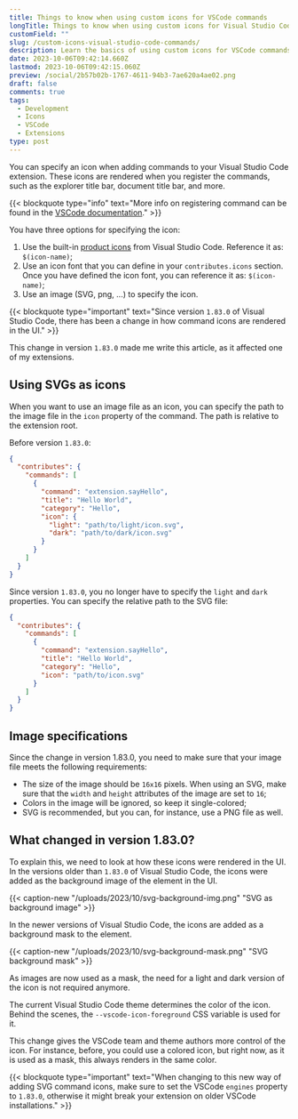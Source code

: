 ```yaml
---
title: Things to know when using custom icons for VSCode commands
longTitle: Things to know when using custom icons for Visual Studio Code commands
customField: ""
slug: /custom-icons-visual-studio-code-commands/
description: Learn the basics of using custom icons for VSCode commands and an important change in VSCode since version 1.83.0 how they are rendered.
date: 2023-10-06T09:42:14.660Z
lastmod: 2023-10-06T09:42:15.060Z
preview: /social/2b57b02b-1767-4611-94b3-7ae620a4ae02.png
draft: false
comments: true
tags:
  - Development
  - Icons
  - VSCode
  - Extensions
type: post
---
```


You can specify an icon when adding commands to your Visual Studio Code extension. These icons are rendered when you register the commands, such as the explorer title bar, document title bar, and more.

{{< blockquote type="info" text="More info on registering command can be found in the [VSCode documentation](https://code.visualstudio.com/api/references/contribution-points#contributes.commands)." >}}

You have three options for specifying the icon:

1. Use the built-in [product icons](https://code.visualstudio.com/api/references/icons-in-labels#icon-listing) from Visual Studio Code. Reference it as: `$(icon-name)`;
2. Use an icon font that you can define in your `contributes.icons` section. Once you have defined the icon font, you can reference it as: `$(icon-name)`;
3. Use an image (SVG, png, ...) to specify the icon.

{{< blockquote type="important" text="Since version `1.83.0` of Visual Studio Code, there has been a change in how command icons are rendered in the UI." >}}

This change in version `1.83.0` made me write this article, as it affected one of my extensions.

## Using SVGs as icons

When you want to use an image file as an icon, you can specify the path to the image file in the `icon` property of the command. The path is relative to the extension root.

Before version `1.83.0`:

```json {linenos=table,noclasses=false}
{
  "contributes": {
    "commands": [
      {
        "command": "extension.sayHello",
        "title": "Hello World",
        "category": "Hello",
        "icon": {
          "light": "path/to/light/icon.svg",
          "dark": "path/to/dark/icon.svg"
        }
      }
    ]
  }
}
```

Since version `1.83.0`, you no longer have to specify the `light` and `dark` properties. You can specify the relative path to the SVG file:

```json {linenos=table,noclasses=false}
{
  "contributes": {
    "commands": [
      {
        "command": "extension.sayHello",
        "title": "Hello World",
        "category": "Hello",
        "icon": "path/to/icon.svg"
      }
    ]
  }
}
```

## Image specifications

Since the change in version 1.83.0, you need to make sure that your image file meets the following requirements:

- The size of the image should be `16x16` pixels. When using an SVG, make sure that the `width` and `height` attributes of the image are set to `16`;
- Colors in the image will be ignored, so keep it single-colored;
- SVG is recommended, but you can, for instance, use a PNG file as well.

## What changed in version 1.83.0?

To explain this, we need to look at how these icons were rendered in the UI. In the versions older than `1.83.0` of Visual Studio Code, the icons were added as the background image of the element in the UI.

{{< caption-new "/uploads/2023/10/svg-background-img.png" "SVG as background image" >}}

In the newer versions of Visual Studio Code, the icons are added as a background mask to the element.

{{< caption-new "/uploads/2023/10/svg-background-mask.png" "SVG background mask" >}}

As images are now used as a mask, the need for a light and dark version of the icon is not required anymore.

The current Visual Studio Code theme determines the color of the icon. Behind the scenes, the `--vscode-icon-foreground` CSS variable is used for it.

This change gives the VSCode team and theme authors more control of the icon. For instance, before, you could use a colored icon, but right now, as it is used as a mask, this always renders in the same color.

{{< blockquote type="important" text="When changing to this new way of adding SVG command icons, make sure to set the VSCode `engines` property to `1.83.0`, otherwise it might break your extension on older VSCode installations." >}}
